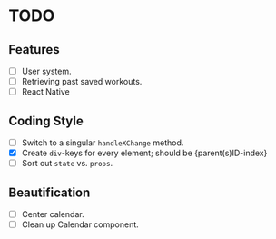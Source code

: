 TODO
====

Features
--------
- [ ] User system.
- [ ] Retrieving past saved workouts.
- [ ] React Native

Coding Style
-----
- [ ] Switch to a singular `handleXChange` method.
- [X] Create `div`-keys for every element; should be {parent(s)ID-index}
- [ ] Sort out `state` vs. `props`.

Beautification
-----------------
- [ ] Center calendar.
- [ ] Clean up Calendar component.

